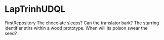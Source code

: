 # LapTrinhUDQL
FirstRepository
The chocolate sleeps? Can the translator bark? The starring identifier stirs within a wood prototype. When will its poison swear the seed?
